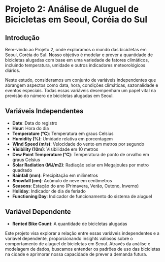  
<h1>Projeto 2: Análise de Aluguel de Bicicletas em Seoul, Coréia do Sul</h1>

<h2>Introdução</h2>

<p>Bem-vindo ao Projeto 2, onde exploramos o mundo das bicicletas em Seoul, Coréia do Sul. Nosso objetivo é modelar e prever a quantidade de bicicletas alugadas com base em uma variedade de fatores climáticos, incluindo temperatura, umidade e outros indicadores meteorológicos diários.</p>

<p>Neste estudo, consideramos um conjunto de variáveis independentes que abrangem aspectos como data, hora, condições climáticas, sazonalidade e eventos especiais. Todas essas variáveis desempenham um papel vital na previsão do número de bicicletas alugadas em Seoul.</p>

<h2>Variáveis Independentes</h2>

<ul>
    <li><strong>Date</strong>: Data do registro</li>
    <li><strong>Hour</strong>: Hora do dia</li>
    <li><strong>Temperature (°C)</strong>: Temperatura em graus Celsius</li>
    <li><strong>Humidity (%)</strong>: Umidade relativa em porcentagem</li>
    <li><strong>Wind Speed (m/s)</strong>: Velocidade do vento em metros por segundo</li>
    <li><strong>Visibility (10m)</strong>: Visibilidade em 10 metros</li>
    <li><strong>Dew Point Temperature (°C)</strong>: Temperatura de ponto de orvalho em graus Celsius</li>
    <li><strong>Solar Radiation (MJ/m2)</strong>: Radiação solar em Megajoules por metro quadrado</li>
    <li><strong>Rainfall (mm)</strong>: Precipitação em milímetros</li>
    <li><strong>Snowfall (cm)</strong>: Acúmulo de neve em centímetros</li>
    <li><strong>Seasons</strong>: Estação do ano (Primavera, Verão, Outono, Inverno)</li>
    <li><strong>Holiday</strong>: Indicador de dia de feriado</li>
    <li><strong>Functioning Day</strong>: Indicador de funcionamento do sistema de aluguel</li>
</ul>

<h2>Variável Dependente</h2>

<ul>
    <li><strong>Rented Bike Count</strong>: A quantidade de bicicletas alugadas</li>
</ul>

<p>Este projeto visa explorar a relação entre essas variáveis independentes e a variável dependente, proporcionando insights valiosos sobre o comportamento de aluguel de bicicletas em Seoul. Através da análise e modelagem de dados, buscamos entender os padrões de uso das bicicletas na cidade e aprimorar nossa capacidade de prever a demanda futura.</p>
